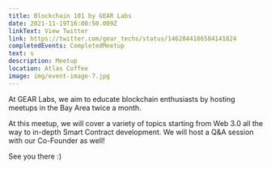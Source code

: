 ```yaml
---
title: Blockchain 101 by GEAR Labs
date: 2021-11-19T16:00:50.009Z
linkText: View Twitter
link: https://twitter.com/gear_techs/status/1462844186584141824
completedEvents: CompletedMeetup
text: s
description: Meetup
location: Atlas Coffee
image: img/event-image-7.jpg
---
```

At GEAR Labs, we aim to educate blockchain enthusiasts by hosting meetups in the Bay Area twice a month.

At this meetup, we will cover a variety of topics starting from Web 3.0 all the way to in-depth Smart Contract development. We will host a Q&A session with our Co-Founder as well!

See you there :)